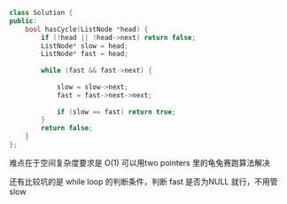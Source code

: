 ```cpp
class Solution {
public:
    bool hasCycle(ListNode *head) {
        if (!head || !head->next) return false;
        ListNode* slow = head;
        ListNode* fast = head;
        
        while (fast && fast->next) {
            
            slow = slow->next;
            fast = fast->next->next;
            
            if (slow == fast) return true;
        }
        return false;
    }
};
```

难点在于空间复杂度要求是 O(1)
可以用two pointers 里的龟兔赛跑算法解决

还有比较坑的是 while loop 的判断条件，判断 fast 是否为NULL 就行，不用管slow